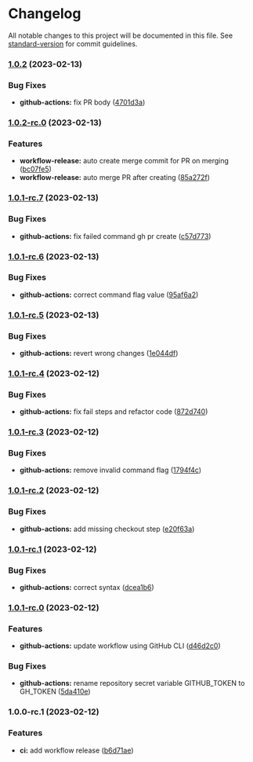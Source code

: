# Changelog

All notable changes to this project will be documented in this file. See [standard-version](https://github.com/conventional-changelog/standard-version) for commit guidelines.

### [1.0.2](https://github.com/ansidev/sample-gitflow-release-workflows/compare/v1.0.2-rc.0...v1.0.2) (2023-02-13)


### Bug Fixes

* **github-actions:** fix PR body ([4701d3a](https://github.com/ansidev/sample-gitflow-release-workflows/commit/4701d3a33ea1f9563662ac0ddeb47ceb972e66d6))

### [1.0.2-rc.0](https://github.com/ansidev/sample-gitflow-release-workflows/compare/v1.0.1-rc.7...v1.0.2-rc.0) (2023-02-13)


### Features

* **workflow-release:** auto create merge commit for PR on merging ([bc07fe5](https://github.com/ansidev/sample-gitflow-release-workflows/commit/bc07fe522fc2dbc8ea4171be7404a8870f4dce38))
* **workflow-release:** auto merge PR after creating ([85a272f](https://github.com/ansidev/sample-gitflow-release-workflows/commit/85a272f377da0589b55bbc9420d933237f41ff6e))


### [1.0.1-rc.7](https://github.com/ansidev/sample-gitflow-release-workflows/compare/v1.0.1-rc.6...v1.0.1-rc.7) (2023-02-13)


### Bug Fixes

* **github-actions:** fix failed command gh pr create ([c57d773](https://github.com/ansidev/sample-gitflow-release-workflows/commit/c57d773547c355bbff010a12d602f4abb0cb985d))

### [1.0.1-rc.6](https://github.com/ansidev/sample-gitflow-release-workflows/compare/v1.0.1-rc.5...v1.0.1-rc.6) (2023-02-13)


### Bug Fixes

* **github-actions:** correct command flag value ([95af6a2](https://github.com/ansidev/sample-gitflow-release-workflows/commit/95af6a2f92adb1f3a6709c9225b3028aedbc5987))

### [1.0.1-rc.5](https://github.com/ansidev/sample-gitflow-release-workflows/compare/v1.0.1-rc.4...v1.0.1-rc.5) (2023-02-13)


### Bug Fixes

* **github-actions:** revert wrong changes ([1e044df](https://github.com/ansidev/sample-gitflow-release-workflows/commit/1e044dfd9746afbe7263c484813a8a26920119bf))

### [1.0.1-rc.4](https://github.com/ansidev/sample-gitflow-release-workflows/compare/v1.0.1-rc.3...v1.0.1-rc.4) (2023-02-12)


### Bug Fixes

* **github-actions:** fix fail steps and refactor code ([872d740](https://github.com/ansidev/sample-gitflow-release-workflows/commit/872d740b98dd15adc988079744656814229f37d5))

### [1.0.1-rc.3](https://github.com/ansidev/sample-gitflow-release-workflows/compare/v1.0.1-rc.2...v1.0.1-rc.3) (2023-02-12)


### Bug Fixes

* **github-actions:** remove invalid command flag ([1794f4c](https://github.com/ansidev/sample-gitflow-release-workflows/commit/1794f4cc27e9053e6ddbbccd01d7d0895812d510))

### [1.0.1-rc.2](https://github.com/ansidev/sample-gitflow-release-workflows/compare/v1.0.1-rc.1...v1.0.1-rc.2) (2023-02-12)


### Bug Fixes

* **github-actions:** add missing checkout step ([e20f63a](https://github.com/ansidev/sample-gitflow-release-workflows/commit/e20f63ababd316d413b9573c727c68717b3b480d))

### [1.0.1-rc.1](https://github.com/ansidev/sample-gitflow-release-workflows/compare/v1.0.1-rc.0...v1.0.1-rc.1) (2023-02-12)


### Bug Fixes

* **github-actions:** correct syntax ([dcea1b6](https://github.com/ansidev/sample-gitflow-release-workflows/commit/dcea1b6fde978a05ca3ff8855af26600e7a9f226))

### [1.0.1-rc.0](https://github.com/ansidev/sample-gitflow-release-workflows/compare/v1.0.0-rc.1...v1.0.1-rc.0) (2023-02-12)

### Features

* **github-actions:** update workflow using GitHub CLI ([d46d2c0](https://github.com/ansidev/sample-gitflow-release-workflows/commit/d46d2c0d4fcde955b68d40400d51a33747a73016))

### Bug Fixes

* **github-actions:** rename repository secret variable GITHUB_TOKEN to GH_TOKEN ([5da410e](https://github.com/ansidev/sample-gitflow-release-workflows/commit/5da410ee04fe1151835df35f4795dab51d18aa18))

### 1.0.0-rc.1 (2023-02-12)

### Features

* **ci:** add workflow release ([b6d71ae](https://github.com/ansidev/sample-gitflow-release-workflows/commit/b6d71aeb3e913af7261e62c9091802078f6cb6b5))
